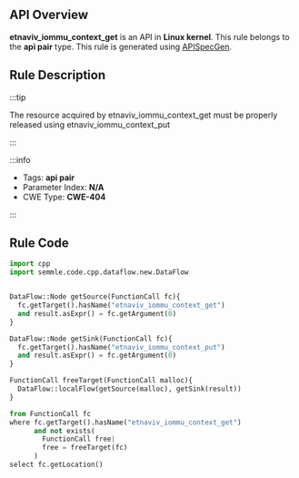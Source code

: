 ---
---


## API Overview
**etnaviv_iommu_context_get** is an API in **Linux kernel**. This rule belongs to the **api pair** type. This rule is generated using [APISpecGen](../../tools/APISpecGen).
## Rule Description

:::tip

The resource acquired by etnaviv_iommu_context_get must be properly released using etnaviv_iommu_context_put

:::

:::info

- Tags: **api pair**
- Parameter Index: **N/A**
- CWE Type: **CWE-404**

:::

## Rule Code
```python
import cpp
import semmle.code.cpp.dataflow.new.DataFlow


DataFlow::Node getSource(FunctionCall fc){
  fc.getTarget().hasName("etnaviv_iommu_context_get")
  and result.asExpr() = fc.getArgument(0)
}

DataFlow::Node getSink(FunctionCall fc){
  fc.getTarget().hasName("etnaviv_iommu_context_put")
  and result.asExpr() = fc.getArgument(0)
}

FunctionCall freeTarget(FunctionCall malloc){
  DataFlow::localFlow(getSource(malloc), getSink(result))
}

from FunctionCall fc
where fc.getTarget().hasName("etnaviv_iommu_context_get")
      and not exists(
        FunctionCall free| 
        free = freeTarget(fc)
      )
select fc.getLocation()

    
```